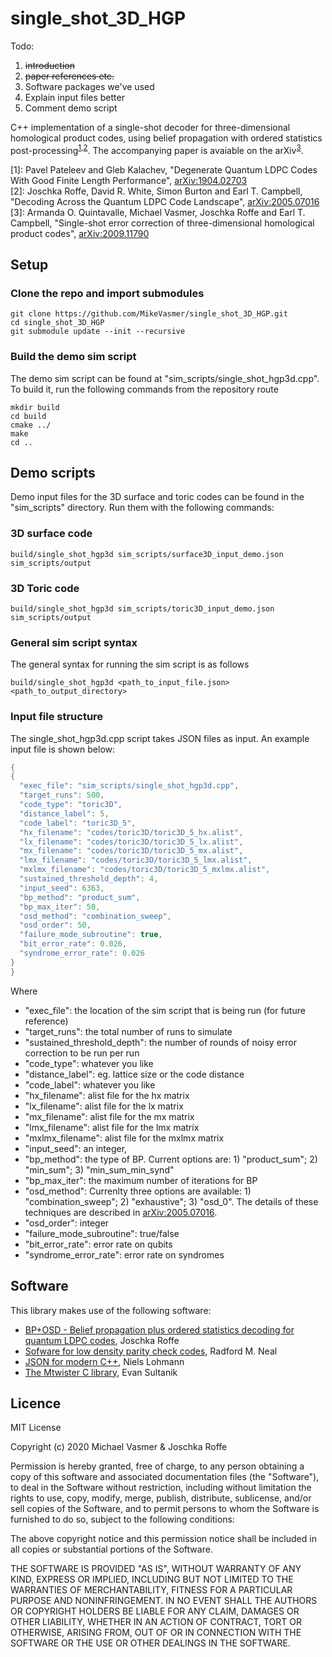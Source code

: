 # single_shot_3D_HGP
Todo: 

1) ~~introduction~~
2) ~~paper references etc.~~
3) Software packages we've used
4) Explain input files better
5) Comment demo script

C++ implementation of a single-shot decoder for three-dimensional homological product codes, using belief propagation with ordered statistics post-processing<sup>[1](#ref1),[2](#ref1)</sup>. The accompanying paper is avaiable on the arXiv<sup>[3](#ref3)</sup>.

<a name="ref1">[1]</a>: Pavel Pateleev and Gleb Kalachev, "Degenerate Quantum LDPC Codes With Good Finite Length Performance", [arXiv:1904.02703](https://arxiv.org/abs/1904.02703)  
<a name="ref2">[2]</a>: Joschka Roffe, David R. White, Simon Burton and Earl T. Campbell, "Decoding Across the Quantum LDPC Code Landscape", [arXiv:2005.07016](https://arxiv.org/abs/2005.07016)  
<a name="ref3">[3]</a>: Armanda O. Quintavalle, Michael Vasmer, Joschka Roffe and Earl T. Campbell, "Single-shot error correction of three-dimensional homological product codes", [arXiv:2009.11790](https://arxiv.org/abs/2009.11790)

## Setup

### Clone the repo and import submodules

```
git clone https://github.com/MikeVasmer/single_shot_3D_HGP.git
cd single_shot_3D_HGP
git submodule update --init --recursive
```

### Build the demo sim script
The demo sim script can be found at "sim_scripts/single_shot_hgp3d.cpp". To build it, run the following commands from the repository route

```
mkdir build
cd build
cmake ../
make
cd ..
```


## Demo scripts

Demo input files for the 3D surface and toric codes can be found in the "sim_scripts" directory. Run them with the following commands:

### 3D surface code

```
build/single_shot_hgp3d sim_scripts/surface3D_input_demo.json sim_scripts/output
```

### 3D Toric code
```
build/single_shot_hgp3d sim_scripts/toric3D_input_demo.json sim_scripts/output
```

### General sim script syntax

The general syntax for running the sim script is as follows

```
build/single_shot_hgp3d <path_to_input_file.json> <path_to_output_directory>
``` 

### Input file structure
The single_shot_hgp3d.cpp script takes JSON files as input. An example input file is shown below:
```c
{
{
  "exec_file": "sim_scripts/single_shot_hgp3d.cpp",
  "target_runs": 500,
  "code_type": "toric3D",
  "distance_label": 5,
  "code_label": "toric3D_5",
  "hx_filename": "codes/toric3D/toric3D_5_hx.alist",
  "lx_filename": "codes/toric3D/toric3D_5_lx.alist",
  "mx_filename": "codes/toric3D/toric3D_5_mx.alist",
  "lmx_filename": "codes/toric3D/toric3D_5_lmx.alist",
  "mxlmx_filename": "codes/toric3D/toric3D_5_mxlmx.alist",
  "sustained_threshold_depth": 4,
  "input_seed": 6363,
  "bp_method": "product_sum",
  "bp_max_iter": 50,
  "osd_method": "combination_sweep",
  "osd_order": 50,
  "failure_mode_subroutine": true,
  "bit_error_rate": 0.026,
  "syndrome_error_rate": 0.026
}
}
```

Where

  - "exec_file": the location of the sim script that is being run (for future reference)
  - "target_runs": the total number of runs to simulate
  - "sustained_threshold_depth": the number of rounds of noisy error correction to be run per run 
  - "code_type": whatever you like
  - "distance_label": eg. lattice size or the code distance
  - "code_label": whatever you like
  - "hx_filename": alist file for the hx matrix
  - "lx_filename": alist file for the lx matrix
  - "mx_filename": alist file for the mx matrix
  - "lmx_filename": alist file for the lmx matrix
  - "mxlmx_filename": alist file for the mxlmx matrix
  - "input_seed": an integer,
  - "bp_method": the type of BP. Current options are: 1) "product_sum"; 2) "min_sum"; 3) "min_sum_min_synd" 
  - "bp_max_iter": the maximum number of iterations for BP
  - "osd_method": Currenlty three options are available: 1) "combination_sweep"; 2) "exhaustive"; 3) "osd_0". The details of these techniques are described in [arXiv:2005.07016](https://arxiv.org/abs/2005.07016).
  - "osd_order": integer
  - "failure_mode_subroutine": true/false
  - "bit_error_rate": error rate on qubits
  - "syndrome_error_rate": error rate on syndromes


## Software
This library makes use of the following software:
- [BP+OSD - Belief propagation plus ordered statistics decoding for quantum LDPC codes](https://github.com/quantumgizmos/bp_osd), Joschka Roffe
- [Sofware for low density parity check codes](https://github.com/radfordneal/LDPC-codes), Radford M. Neal
- [JSON for modern C++](https://github.com/nlohmann/json), Niels Lohmann
- [The Mtwister C library](https://github.com/ESultanik/mtwister), Evan Sultanik



## Licence
MIT License

Copyright (c) 2020 Michael Vasmer & Joschka Roffe

Permission is hereby granted, free of charge, to any person obtaining a copy
of this software and associated documentation files (the "Software"), to deal
in the Software without restriction, including without limitation the rights
to use, copy, modify, merge, publish, distribute, sublicense, and/or sell
copies of the Software, and to permit persons to whom the Software is
furnished to do so, subject to the following conditions:

The above copyright notice and this permission notice shall be included in all
copies or substantial portions of the Software.

THE SOFTWARE IS PROVIDED "AS IS", WITHOUT WARRANTY OF ANY KIND, EXPRESS OR
IMPLIED, INCLUDING BUT NOT LIMITED TO THE WARRANTIES OF MERCHANTABILITY,
FITNESS FOR A PARTICULAR PURPOSE AND NONINFRINGEMENT. IN NO EVENT SHALL THE
AUTHORS OR COPYRIGHT HOLDERS BE LIABLE FOR ANY CLAIM, DAMAGES OR OTHER
LIABILITY, WHETHER IN AN ACTION OF CONTRACT, TORT OR OTHERWISE, ARISING FROM,
OUT OF OR IN CONNECTION WITH THE SOFTWARE OR THE USE OR OTHER DEALINGS IN THE
SOFTWARE.
